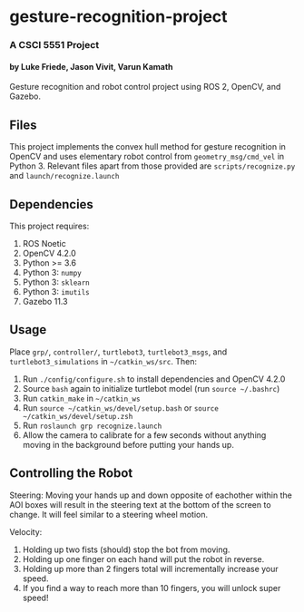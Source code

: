 # gesture-recognition-project
### A CSCI 5551 Project
#### by Luke Friede, Jason Vivit, Varun Kamath

Gesture recognition and robot control project using ROS 2, OpenCV, and Gazebo.

## Files
This project implements the convex hull method for gesture recognition in OpenCV and uses elementary robot control from `geometry_msg/cmd_vel` in Python 3. Relevant files apart from those provided are `scripts/recognize.py` and `launch/recognize.launch` 

## Dependencies
This project requires:
1. ROS Noetic
2. OpenCV 4.2.0
3. Python >= 3.6
4. Python 3: `numpy`
5. Python 3: `sklearn`
6. Python 3: `imutils`
7. Gazebo 11.3

## Usage
Place `grp/`, `controller/`, `turtlebot3`, `turtlebot3_msgs`, and `turtlebot3_simulations` in `~/catkin_ws/src`. Then:
1. Run `./config/configure.sh` to install dependencies and OpenCV 4.2.0
2. Source `bash` again to initialize turtlebot model (run `source ~/.bashrc`)
3. Run `catkin_make`  in `~/catkin_ws`
4. Run `source ~/catkin_ws/devel/setup.bash` or `source ~/catkin_ws/devel/setup.zsh`
5. Run `roslaunch grp recognize.launch`
6. Allow the camera to calibrate for a few seconds without anything moving in the background before putting your hands up.

## Controlling the Robot
Steering:
Moving your hands up and down opposite of eachother within the AOI boxes will result in the steering text at the bottom of the screen to change.  It will feel similar to a steering wheel motion.

Velocity:
1. Holding up two fists (should) stop the bot from moving.
2. Holding up one finger on each hand will put the robot in reverse.
3. Holding up more than 2 fingers total will incrementally increase your speed.
4. If you find a way to reach more than 10 fingers, you will unlock super speed! 